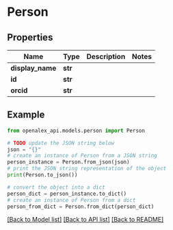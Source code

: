# Person


## Properties

Name | Type | Description | Notes
------------ | ------------- | ------------- | -------------
**display_name** | **str** |  | 
**id** | **str** |  | 
**orcid** | **str** |  | 

## Example

```python
from openalex_api.models.person import Person

# TODO update the JSON string below
json = "{}"
# create an instance of Person from a JSON string
person_instance = Person.from_json(json)
# print the JSON string representation of the object
print(Person.to_json())

# convert the object into a dict
person_dict = person_instance.to_dict()
# create an instance of Person from a dict
person_from_dict = Person.from_dict(person_dict)
```
[[Back to Model list]](../README.md#documentation-for-models) [[Back to API list]](../README.md#documentation-for-api-endpoints) [[Back to README]](../README.md)


